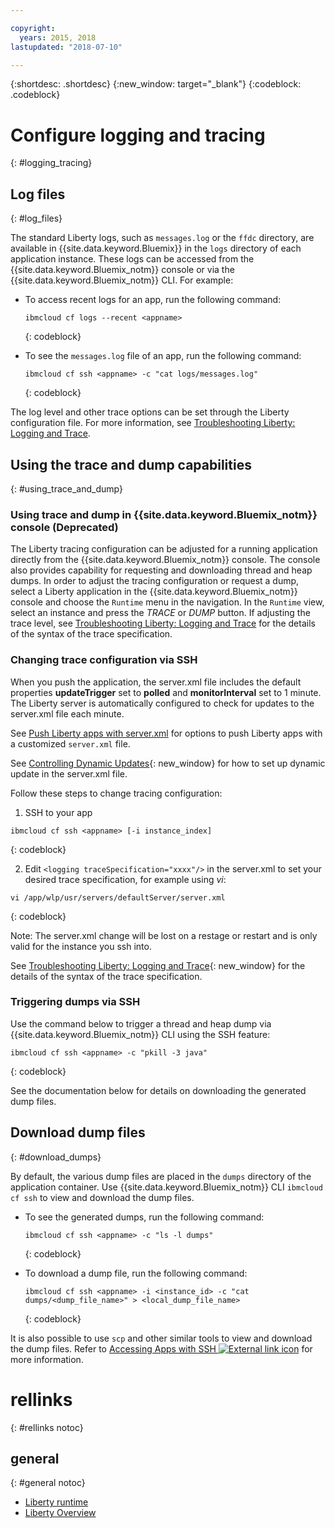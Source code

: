 ```yaml
---

copyright:
  years: 2015, 2018
lastupdated: "2018-07-10"

---
```


{:shortdesc: .shortdesc}
{:new_window: target="_blank"}
{:codeblock: .codeblock}

# Configure logging and tracing
{: #logging_tracing}

## Log files
{: #log_files}

The standard Liberty logs, such as `messages.log` or the `ffdc` directory, are available in {{site.data.keyword.Bluemix}} in the `logs` directory of each application instance. These logs can be accessed from the {{site.data.keyword.Bluemix_notm}} console or via the {{site.data.keyword.Bluemix_notm}} CLI. For example:

* To access recent logs for an app, run the following command:

  ```
  ibmcloud cf logs --recent <appname>
  ```
  {: codeblock}


* To see the `messages.log` file of an app, run the following command:

  ```
  ibmcloud cf ssh <appname> -c "cat logs/messages.log"
  ```
  {: codeblock}

The log level and other trace options can be set through the Liberty configuration file. For more information, see [Troubleshooting Liberty: Logging and Trace](http://www.ibm.com/support/knowledgecenter/SSEQTP_liberty/com.ibm.websphere.wlp.doc/ae/rwlp_logging.html).

## Using the trace and dump capabilities
{: #using_trace_and_dump}

### Using trace and dump in {{site.data.keyword.Bluemix_notm}} console (Deprecated)

The Liberty tracing configuration can be adjusted for a running application directly from the {{site.data.keyword.Bluemix_notm}} console. The console also provides capability for requesting and downloading thread and heap dumps. In order to adjust the tracing configuration or request a dump, select a Liberty application in the {{site.data.keyword.Bluemix_notm}} console and choose the `Runtime` menu in the navigation. In the `Runtime` view, select an instance and press the *TRACE* or *DUMP* button. If adjusting the trace level, see [Troubleshooting Liberty: Logging and Trace](http://www.ibm.com/support/knowledgecenter/SSEQTP_liberty/com.ibm.websphere.wlp.doc/ae/rwlp_logging.html) for the details of the syntax of the trace specification.

### Changing trace configuration via SSH

When you push the application, the server.xml file includes the default properties  **updateTrigger** set to **polled** and **monitorInterval** set to 1 minute. The Liberty server is automatically configured to check for updates to the server.xml file each minute.

See [Push Liberty apps with server.xml](https://console.ng.bluemix.net/docs/runtimes/liberty/optionsForPushing.html#options_for_pushing) for options to push Liberty apps with a customized `server.xml` file.

See [Controlling Dynamic Updates](https://www.ibm.com/support/knowledgecenter/SSEQTP_liberty/com.ibm.websphere.wlp.doc/ae/twlp_setup_dyn_upd.html){: new_window} for how to set up dynamic update in the server.xml file.

Follow these steps to change tracing configuration:

1. SSH to your app

  ```
 ibmcloud cf ssh <appname> [-i instance_index]
  ```
  {: codeblock}

2. Edit `<logging traceSpecification="xxxx"/>` in the server.xml to set your desired trace specification,  for example using *vi*:

  ```
vi /app/wlp/usr/servers/defaultServer/server.xml
  ```
  {: codeblock}

Note: The server.xml change will be lost on a restage or restart and is only valid for the instance you ssh into.

See [Troubleshooting Liberty: Logging and Trace](http://www.ibm.com/support/knowledgecenter/SSEQTP_liberty/com.ibm.websphere.wlp.doc/ae/rwlp_logging.html){: new_window} for the details of the syntax of the trace specification.

### Triggering dumps via SSH

Use the command below to trigger a thread and heap dump via {{site.data.keyword.Bluemix_notm}} CLI using the SSH feature:

  ```
 ibmcloud cf ssh <appname> -c "pkill -3 java"
  ```
  {: codeblock}

See the documentation below for details on downloading the generated dump files.

## Download dump files
{: #download_dumps}

By default, the various dump files are placed in the `dumps` directory of the application container. Use {{site.data.keyword.Bluemix_notm}} CLI `ibmcloud cf ssh` to view and download the dump files.

* To see the generated dumps, run the following command:

  ```
  ibmcloud cf ssh <appname> -c "ls -l dumps"
  ```
  {: codeblock}

* To download a dump file, run the following command:

  ```
  ibmcloud cf ssh <appname> -i <instance_id> -c "cat dumps/<dump_file_name>" > <local_dump_file_name>
  ```
  {: codeblock}

It is also possible to use `scp` and other similar tools to view and download the dump files. Refer to [Accessing Apps with SSH  ![External link icon](../../icons/launch-glyph.svg "External link icon")](https://docs.cloudfoundry.org/devguide/deploy-apps/ssh-apps.html) for more information.

# rellinks
{: #rellinks notoc}
## general
{: #general notoc}
* [Liberty runtime](index.html)
* [Liberty Overview](https://www.ibm.com/support/knowledgecenter/SSEQTP_liberty/com.ibm.websphere.wlp.doc/ae/cwlp_about.html)
